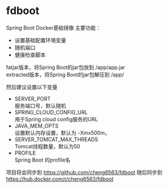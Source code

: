# fdboot

Spring Boot Docker基础镜像
主要功能：
- 设置基础配置环境变量
- 随机端口
- 健康检查脚本

fatjar版本，将Spring Boot的jar包放到 /app/app.jar  
extracted版本，将Spring Boot的jar包解压到 /app/


然后建议设置以下变量
- SERVER_PORT  
  服务端口号，默认随机
- SPRING_CLOUD_CONFIG_URL  
  用于Spring cloud config服务的URL
- JAVA_MEM_OPTS  
  设置默认内存设置，默认为 -Xmx500m，
- SERVER_TOMCAT_MAX_THREADS  
  Tomcat线程数量，默认为50
- PROFILE  
  Spring Boot 的profile名

项目将会同步到 https://github.com/cheng6563/fdboot 随后同步到 https://hub.docker.com/r/cheng6563/fdboot